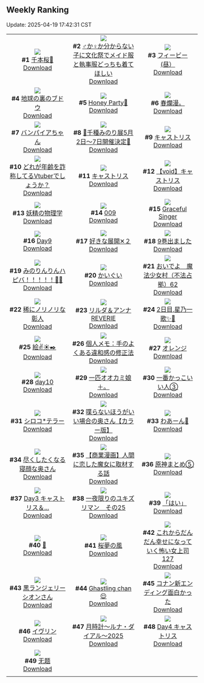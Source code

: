 ## Weekly Ranking
Update: 2025-04-19 17:42:31 CST

|      |      |      |
| :----: | :----: | :----: |
| ![](https://i.pixiv.re/c/240x480/img-master/img/2025/04/13/00/05/15/129240533_p0_master1200.jpg)<br>**#1** [千本桜🌸](https://www.pixiv.net/artworks/129240533)<br>[Download](https://i.pixiv.re/img-original/img/2025/04/13/00/05/15/129240533_p0.jpg) | ![](https://i.pixiv.re/c/240x480/img-master/img/2025/04/13/00/00/07/129239888_p0_master1200.jpg)<br>**#2** [♂か♀か分からない子に文化祭でメイド服と執事服どっちも着てほしい](https://www.pixiv.net/artworks/129239888)<br>[Download](https://i.pixiv.re/img-original/img/2025/04/13/00/00/07/129239888_p0.jpg) | ![](https://i.pixiv.re/c/240x480/img-master/img/2025/04/12/02/07/49/129206493_p0_master1200.jpg)<br>**#3** [フィービー(昼）](https://www.pixiv.net/artworks/129206493)<br>[Download](https://i.pixiv.re/img-original/img/2025/04/12/02/07/49/129206493_p0.jpg) |
| ![](https://i.pixiv.re/c/240x480/img-master/img/2025/04/14/07/30/02/129291805_p0_master1200.jpg)<br>**#4** [地球の裏のブドウ](https://www.pixiv.net/artworks/129291805)<br>[Download](https://i.pixiv.re/img-original/img/2025/04/14/07/30/02/129291805_p0.jpg) | ![](https://i.pixiv.re/c/240x480/img-master/img/2025/04/12/15/08/41/129221183_p0_master1200.jpg)<br>**#5** [Honey Party🍯](https://www.pixiv.net/artworks/129221183)<br>[Download](https://i.pixiv.re/img-original/img/2025/04/12/15/08/41/129221183_p0.jpg) | ![](https://i.pixiv.re/c/240x480/img-master/img/2025/04/13/12/33/15/129256466_p0_master1200.jpg)<br>**#6** [春爛漫。](https://www.pixiv.net/artworks/129256466)<br>[Download](https://i.pixiv.re/img-original/img/2025/04/13/12/33/15/129256466_p0.jpg) |
| ![](https://i.pixiv.re/c/240x480/img-master/img/2025/04/12/00/25/59/129203595_p0_master1200.jpg)<br>**#7** [バンパイアちゃん](https://www.pixiv.net/artworks/129203595)<br>[Download](https://i.pixiv.re/img-original/img/2025/04/12/00/25/59/129203595_p0.jpg) | ![](https://i.pixiv.re/c/240x480/img-master/img/2025/04/13/00/08/58/129240709_p0_master1200.jpg)<br>**#8** [🩵千種みのり展5月2日～7日開催決定🩵](https://www.pixiv.net/artworks/129240709)<br>[Download](https://i.pixiv.re/img-original/img/2025/04/13/00/08/58/129240709_p0.jpg) | ![](https://i.pixiv.re/c/240x480/img-master/img/2025/04/12/00/00/22/129202293_p0_master1200.jpg)<br>**#9** [キャストリス](https://www.pixiv.net/artworks/129202293)<br>[Download](https://i.pixiv.re/img-original/img/2025/04/12/00/00/22/129202293_p0.jpg) |
| ![](https://i.pixiv.re/c/240x480/img-master/img/2025/04/13/21/05/42/129274252_p0_master1200.jpg)<br>**#10** [どれが年齢を詐称してるVtuberでしょうか？](https://www.pixiv.net/artworks/129274252)<br>[Download](https://i.pixiv.re/img-original/img/2025/04/13/21/05/42/129274252_p0.png) | ![](https://i.pixiv.re/c/240x480/img-master/img/2025/04/14/20/25/02/129307500_p0_master1200.jpg)<br>**#11** [キャストリス](https://www.pixiv.net/artworks/129307500)<br>[Download](https://i.pixiv.re/img-original/img/2025/04/14/20/25/02/129307500_p0.jpg) | ![](https://i.pixiv.re/c/240x480/img-master/img/2025/04/14/00/41/21/129284401_p0_master1200.jpg)<br>**#12** [【void】キャストリス](https://www.pixiv.net/artworks/129284401)<br>[Download](https://i.pixiv.re/img-original/img/2025/04/14/00/41/21/129284401_p0.jpg) |
| ![](https://i.pixiv.re/c/240x480/img-master/img/2025/04/12/00/00/14/129202226_p0_master1200.jpg)<br>**#13** [妖精の物理学](https://www.pixiv.net/artworks/129202226)<br>[Download](https://i.pixiv.re/img-original/img/2025/04/12/00/00/14/129202226_p0.png) | ![](https://i.pixiv.re/c/240x480/img-master/img/2025/04/12/00/00/14/129202232_p0_master1200.jpg)<br>**#14** [009](https://www.pixiv.net/artworks/129202232)<br>[Download](https://i.pixiv.re/img-original/img/2025/04/12/00/00/14/129202232_p0.jpg) | ![](https://i.pixiv.re/c/240x480/img-master/img/2025/04/13/01/03/14/129242865_p0_master1200.jpg)<br>**#15** [Graceful Singer](https://www.pixiv.net/artworks/129242865)<br>[Download](https://i.pixiv.re/img-original/img/2025/04/13/01/03/14/129242865_p0.jpg) |
| ![](https://i.pixiv.re/c/240x480/img-master/img/2025/04/13/00/50/21/129242371_p0_master1200.jpg)<br>**#16** [Day9](https://www.pixiv.net/artworks/129242371)<br>[Download](https://i.pixiv.re/img-original/img/2025/04/13/00/50/21/129242371_p0.jpg) | ![](https://i.pixiv.re/c/240x480/img-master/img/2025/04/13/14/10/42/129259323_p0_master1200.jpg)<br>**#17** [好きな展開✕２](https://www.pixiv.net/artworks/129259323)<br>[Download](https://i.pixiv.re/img-original/img/2025/04/13/14/10/42/129259323_p0.jpg) | ![](https://i.pixiv.re/c/240x480/img-master/img/2025/04/12/00/00/11/129202197_p0_master1200.jpg)<br>**#18** [9巻出ました](https://www.pixiv.net/artworks/129202197)<br>[Download](https://i.pixiv.re/img-original/img/2025/04/12/00/00/11/129202197_p0.png) |
| ![](https://i.pixiv.re/c/240x480/img-master/img/2025/04/14/00/00/01/129282204_p0_master1200.jpg)<br>**#19** [みのりんりんハピバ！！！！！🎂🎉](https://www.pixiv.net/artworks/129282204)<br>[Download](https://i.pixiv.re/img-original/img/2025/04/14/00/00/01/129282204_p0.jpg) | ![](https://i.pixiv.re/c/240x480/img-master/img/2025/04/13/13/54/37/129258845_p0_master1200.jpg)<br>**#20** [かいぐい](https://www.pixiv.net/artworks/129258845)<br>[Download](https://i.pixiv.re/img-original/img/2025/04/13/13/54/37/129258845_p0.png) | ![](https://i.pixiv.re/c/240x480/img-master/img/2025/04/13/19/11/59/129269391_p0_master1200.jpg)<br>**#21** [おいでよ　魔法少女村（不法占拠）62](https://www.pixiv.net/artworks/129269391)<br>[Download](https://i.pixiv.re/img-original/img/2025/04/13/19/11/59/129269391_p0.png) |
| ![](https://i.pixiv.re/c/240x480/img-master/img/2025/04/13/18/12/41/129267118_p0_master1200.jpg)<br>**#22** [稀にノリノリな彰人](https://www.pixiv.net/artworks/129267118)<br>[Download](https://i.pixiv.re/img-original/img/2025/04/13/18/12/41/129267118_p0.png) | ![](https://i.pixiv.re/c/240x480/img-master/img/2025/04/13/03/51/14/129246613_p0_master1200.jpg)<br>**#23** [リルダ＆アンナ REVERIE](https://www.pixiv.net/artworks/129246613)<br>[Download](https://i.pixiv.re/img-original/img/2025/04/13/03/51/14/129246613_p0.jpg) | ![](https://i.pixiv.re/c/240x480/img-master/img/2025/04/13/02/03/11/129244554_p0_master1200.jpg)<br>**#24** [2日目,星乃一歌✨️🎸](https://www.pixiv.net/artworks/129244554)<br>[Download](https://i.pixiv.re/img-original/img/2025/04/13/02/03/11/129244554_p0.jpg) |
| ![](https://i.pixiv.re/c/240x480/img-master/img/2025/04/13/20/03/12/129271519_p0_master1200.jpg)<br>**#25** [絵✌️☀️✒️](https://www.pixiv.net/artworks/129271519)<br>[Download](https://i.pixiv.re/img-original/img/2025/04/13/20/03/12/129271519_p0.png) | ![](https://i.pixiv.re/c/240x480/img-master/img/2025/04/12/06/00/07/129209905_p0_master1200.jpg)<br>**#26** [個人メモ：手のよくある違和感の修正法](https://www.pixiv.net/artworks/129209905)<br>[Download](https://i.pixiv.re/img-original/img/2025/04/12/06/00/07/129209905_p0.jpg) | ![](https://i.pixiv.re/c/240x480/img-master/img/2025/04/14/21/40/49/129310537_p0_master1200.jpg)<br>**#27** [オレンジ](https://www.pixiv.net/artworks/129310537)<br>[Download](https://i.pixiv.re/img-original/img/2025/04/14/21/40/49/129310537_p0.png) |
| ![](https://i.pixiv.re/c/240x480/img-master/img/2025/04/13/00/51/22/129242411_p0_master1200.jpg)<br>**#28** [day10](https://www.pixiv.net/artworks/129242411)<br>[Download](https://i.pixiv.re/img-original/img/2025/04/13/00/51/22/129242411_p0.jpg) | ![](https://i.pixiv.re/c/240x480/img-master/img/2025/04/13/14/06/11/129259240_p0_master1200.jpg)<br>**#29** [一匹オオカミ娘＋。](https://www.pixiv.net/artworks/129259240)<br>[Download](https://i.pixiv.re/img-original/img/2025/04/13/14/06/11/129259240_p0.jpg) | ![](https://i.pixiv.re/c/240x480/img-master/img/2025/04/12/12/00/20/129216603_p0_master1200.jpg)<br>**#30** [一番かっこいい人③](https://www.pixiv.net/artworks/129216603)<br>[Download](https://i.pixiv.re/img-original/img/2025/04/12/12/00/20/129216603_p0.png) |
| ![](https://i.pixiv.re/c/240x480/img-master/img/2025/04/12/00/00/11/129202202_p0_master1200.jpg)<br>**#31** [シロコ*テラー](https://www.pixiv.net/artworks/129202202)<br>[Download](https://i.pixiv.re/img-original/img/2025/04/12/00/00/11/129202202_p0.png) | ![](https://i.pixiv.re/c/240x480/img-master/img/2025/04/13/00/04/00/129240475_p0_master1200.jpg)<br>**#32** [喋らないほうがいい場合の奥さん【カラー版】](https://www.pixiv.net/artworks/129240475)<br>[Download](https://i.pixiv.re/img-original/img/2025/04/13/00/04/00/129240475_p0.jpg) | ![](https://i.pixiv.re/c/240x480/img-master/img/2025/04/13/00/25/00/129241412_p0_master1200.jpg)<br>**#33** [わあーん🩷](https://www.pixiv.net/artworks/129241412)<br>[Download](https://i.pixiv.re/img-original/img/2025/04/13/00/25/00/129241412_p0.jpg) |
| ![](https://i.pixiv.re/c/240x480/img-master/img/2025/04/12/00/01/52/129202593_p0_master1200.jpg)<br>**#34** [尽くしたくなる寝顔な奥さん](https://www.pixiv.net/artworks/129202593)<br>[Download](https://i.pixiv.re/img-original/img/2025/04/12/00/01/52/129202593_p0.jpg) | ![](https://i.pixiv.re/c/240x480/img-master/img/2025/04/14/19/25/38/129305393_p0_master1200.jpg)<br>**#35** [【商業漫画】人間に恋した魔女に取材する話](https://www.pixiv.net/artworks/129305393)<br>[Download](https://i.pixiv.re/img-original/img/2025/04/14/19/25/38/129305393_p0.jpg) | ![](https://i.pixiv.re/c/240x480/img-master/img/2025/04/14/18/42/27/129304078_p0_master1200.jpg)<br>**#36** [原神まとめ⑤](https://www.pixiv.net/artworks/129304078)<br>[Download](https://i.pixiv.re/img-original/img/2025/04/14/18/42/27/129304078_p0.jpg) |
| ![](https://i.pixiv.re/c/240x480/img-master/img/2025/04/12/00/20/05/129203421_p0_master1200.jpg)<br>**#37** [Day3 キャストリス＆...](https://www.pixiv.net/artworks/129203421)<br>[Download](https://i.pixiv.re/img-original/img/2025/04/12/00/20/05/129203421_p0.jpg) | ![](https://i.pixiv.re/c/240x480/img-master/img/2025/04/13/20/40/49/129273006_p0_master1200.jpg)<br>**#38** [一夜限りのユキズリマン　その25](https://www.pixiv.net/artworks/129273006)<br>[Download](https://i.pixiv.re/img-original/img/2025/04/13/20/40/49/129273006_p0.png) | ![](https://i.pixiv.re/c/240x480/img-master/img/2025/04/13/06/08/19/129248421_p0_master1200.jpg)<br>**#39** [「はい」](https://www.pixiv.net/artworks/129248421)<br>[Download](https://i.pixiv.re/img-original/img/2025/04/13/06/08/19/129248421_p0.jpg) |
| ![](https://i.pixiv.re/c/240x480/img-master/img/2025/04/13/23/02/42/129279602_p0_master1200.jpg)<br>**#40** [🦋](https://www.pixiv.net/artworks/129279602)<br>[Download](https://i.pixiv.re/img-original/img/2025/04/13/23/02/42/129279602_p0.jpg) | ![](https://i.pixiv.re/c/240x480/img-master/img/2025/04/13/00/00/21/129240014_p0_master1200.jpg)<br>**#41** [桜夢の風](https://www.pixiv.net/artworks/129240014)<br>[Download](https://i.pixiv.re/img-original/img/2025/04/13/00/00/21/129240014_p0.jpg) | ![](https://i.pixiv.re/c/240x480/img-master/img/2025/04/13/17/00/12/129264433_p0_master1200.jpg)<br>**#42** [これからだんだん幸せになっていく怖い女上司127](https://www.pixiv.net/artworks/129264433)<br>[Download](https://i.pixiv.re/img-original/img/2025/04/13/17/00/12/129264433_p0.jpg) |
| ![](https://i.pixiv.re/c/240x480/img-master/img/2025/04/13/00/00/32/129240090_p0_master1200.jpg)<br>**#43** [黒ランジェリーシオンさん](https://www.pixiv.net/artworks/129240090)<br>[Download](https://i.pixiv.re/img-original/img/2025/04/13/00/00/32/129240090_p0.png) | ![](https://i.pixiv.re/c/240x480/img-master/img/2025/04/13/20/39/11/129272944_p0_master1200.jpg)<br>**#44** [Ghastling chan 😌](https://www.pixiv.net/artworks/129272944)<br>[Download](https://i.pixiv.re/img-original/img/2025/04/13/20/39/11/129272944_p0.png) | ![](https://i.pixiv.re/c/240x480/img-master/img/2025/04/13/16/36/21/129263680_p0_master1200.jpg)<br>**#45** [コナン新エンディング面白かった](https://www.pixiv.net/artworks/129263680)<br>[Download](https://i.pixiv.re/img-original/img/2025/04/13/16/36/21/129263680_p0.jpg) |
| ![](https://i.pixiv.re/c/240x480/img-master/img/2025/04/13/20/27/22/129272443_p0_master1200.jpg)<br>**#46** [イヴリン](https://www.pixiv.net/artworks/129272443)<br>[Download](https://i.pixiv.re/img-original/img/2025/04/13/20/27/22/129272443_p0.png) | ![](https://i.pixiv.re/c/240x480/img-master/img/2025/04/12/16/00/03/129222462_p0_master1200.jpg)<br>**#47** [月時計～ルナ・ダイアル～2025](https://www.pixiv.net/artworks/129222462)<br>[Download](https://i.pixiv.re/img-original/img/2025/04/12/16/00/03/129222462_p0.jpg) | ![](https://i.pixiv.re/c/240x480/img-master/img/2025/04/13/12/49/14/129256881_p0_master1200.jpg)<br>**#48** [Day4 キャストリス](https://www.pixiv.net/artworks/129256881)<br>[Download](https://i.pixiv.re/img-original/img/2025/04/13/12/49/14/129256881_p0.jpg) |
| ![](https://i.pixiv.re/c/240x480/img-master/img/2025/04/13/00/00/14/129239951_p0_master1200.jpg)<br>**#49** [无题](https://www.pixiv.net/artworks/129239951)<br>[Download](https://i.pixiv.re/img-original/img/2025/04/13/00/00/14/129239951_p0.png) |
|      |      |
